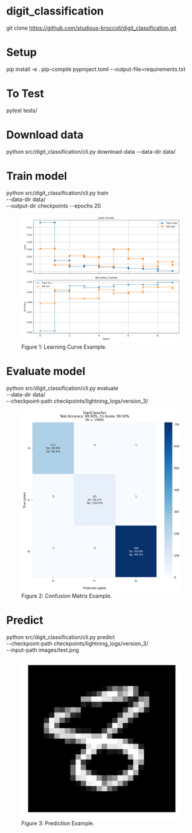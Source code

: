 # digit_classification

git clone https://github.com/studious-broccoli/digit_classification.git

# Setup
pip install -e .
pip-compile pyproject.toml --output-file=requirements.txt

# To Test
pytest tests/


# Download data
python src/digit_classification/cli.py download-data 
--data-dir data/

# Train model
python src/digit_classification/cli.py train \
--data-dir data/  \
--output-dir checkpoints 
--epochs 20

<figure>
    <img src="images/learning_curve.png" alt="Learning Curve" width="500"/>
    <figcaption>Figure 1: Learning Curve Example.</figcaption>
</figure>

# Evaluate model
python src/digit_classification/cli.py evaluate \
--data-dir data/ \
--checkpoint-path checkpoints/lightning_logs/version_3/

<figure>
  <img src="images/confusion_matrix_test.png" alt="Confusion Matrix" width="500"/>
  <figcaption>Figure 2: Confusion Matrix Example.</figcaption>
</figure>

# Predict
python src/digit_classification/cli.py predict \
--checkpoint-path checkpoints/lightning_logs/version_3/ \
--input-path images/test.png

<figure>
    <img src="images/test_prediction.png"  alt="Prediction" width="500"/>
    <figcaption>Figure 3: Prediction Example.</figcaption>
</figure>


